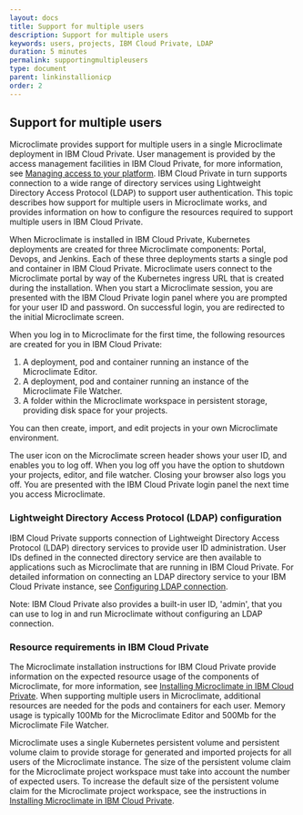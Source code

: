 ```yaml
---
layout: docs
title: Support for multiple users
description: Support for multiple users
keywords: users, projects, IBM Cloud Private, LDAP
duration: 5 minutes
permalink: supportingmultipleusers
type: document
parent: linkinstallionicp
order: 2
---
```


## Support for multiple users 

Microclimate provides support for multiple users in a single Microclimate deployment in IBM Cloud Private. User management is provided by the access management facilities in IBM Cloud Private, for more information, see [Managing access to your platform](https://www.ibm.com/support/knowledgecenter/en/SSBS6K_2.1.0.3/user_management/admin.html). IBM Cloud Private in turn supports connection to a wide range of directory services using Lightweight Directory Access Protocol (LDAP) to support user authentication. This topic describes how support for multiple users in Microclimate works, and provides information on how to configure the resources required to support multiple users in IBM Cloud Private.

When Microclimate is installed in IBM Cloud Private, Kubernetes deployments are created for three Microclimate components: Portal, Devops, and Jenkins. Each of these three deployments starts a single pod and container in IBM Cloud Private. Microclimate users connect to the Microclimate portal by way of the Kubernetes ingress URL that is created during the installation. When you start a Microclimate session, you are presented with the IBM Cloud Private login panel where you are prompted for your user ID and password. On successful login, you are redirected to the initial Microclimate screen.

When you log in to Microclimate for the first time, the following resources are created for you in IBM Cloud Private:

1. A deployment, pod and container running an instance of the Microclimate Editor.
2. A deployment, pod and container running an instance of the Microclimate File Watcher.
3. A folder within the Microclimate workspace in persistent storage, providing disk space for your projects.

You can then create, import, and edit projects in your own Microclimate environment.

The user icon on the Microclimate screen header shows your user ID, and enables you to log off. When you log off you have the option to shutdown your projects, editor, and file watcher. Closing your browser also logs you off. You are presented with the IBM Cloud Private login panel the next time you access Microclimate.

### Lightweight Directory Access Protocol (LDAP) configuration

IBM Cloud Private supports connection of Lightweight Directory Access Protocol (LDAP) directory services to provide user ID administration. User IDs defined in the connected directory service are then available to applications such as Microclimate that are running in IBM Cloud Private. For detailed information on connecting an LDAP directory service to your IBM Cloud Private instance, see [Configuring LDAP connection](https://www.ibm.com/support/knowledgecenter/SSBS6K_2.1.0.3/user_management/configure_ldap.html).

Note: IBM Cloud Private also provides a built-in user ID, 'admin', that you can use to log in and run Microclimate without configuring an LDAP connection.

### Resource requirements in IBM Cloud Private

The Microclimate installation instructions for IBM Cloud Private provide information on the expected resource usage of the components of Microclimate, for more information, see
[Installing Microclimate in IBM Cloud Private](https://github.com/IBM/charts/blob/master/stable/ibm-microclimate/README.md). When supporting multiple users in Microclimate, additional resources are needed for the pods and containers for each user. Memory usage is typically 100Mb for the Microclimate Editor and 500Mb for the Microclimate File Watcher.

Microclimate uses a single Kubernetes persistent volume and persistent volume claim to provide storage for generated and imported projects for all users of the Microclimate instance. The size of the persistent volume claim for the Microclimate project workspace must take into account the number of expected users. To increase the default size of the persistent volume claim for the Microclimate project workspace, see the instructions in [Installing Microclimate in IBM Cloud Private](https://github.com/IBM/charts/blob/master/stable/ibm-microclimate/README.md).
